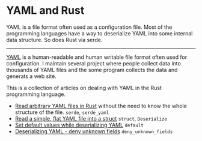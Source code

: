 # YAML and Rust


YAML is a file format often used as a configuration file. Most of the programming languages have a way to deserialize YAML into some internal data structure. So does Rust via serde.


---

[YAML](https://yaml.org/) is a human-readable and human writable file format often used for configuration.
I maintain several project where people collect data into thousands of YAML files and the some program collects the data and generats a web site.

This is a collection of articles on dealing with YAML in the Rust programming language.

* [Read arbitrary YAML files in Rust](./read-arbitrary-yaml.md) without the need to know the whole structure of the file. `serde`, `serde_yaml`
* [Read a simple, flat YAML file into a struct](./read-simple-yaml.md) `struct`, `Deserialize`
* [Set default values while deserializing YAML](./default-values-deserializing-yaml.md) `default`
* [Deserializing YAML - deny unknown fields](./yaml-deny-unknown-fields.md) `deny_unknown_fields`


